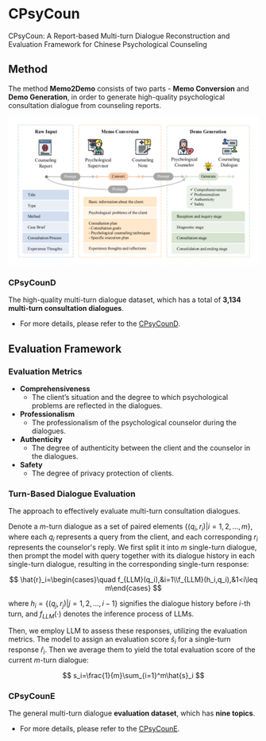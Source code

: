# CPsyCoun
CPsyCoun: A Report-based Multi-turn Dialogue Reconstruction and Evaluation Framework for Chinese Psychological Counseling

## Method

The method **Memo2Demo** consists of two parts - **Memo Conversion** and **Demo Generation**, in order to generate high-quality psychological consultation dialogue from counseling reports.

![Memo2Demo](Fig/Memo2Demo.png)

### CPsyCounD

The high-quality multi-turn dialogue dataset, which has a total of **3,134 multi-turn consultation dialogues**. 
* For more details, please refer to the [CPsyCounD](CPsyCounD/README.md).

## Evaluation Framework

### Evaluation Metrics

* **Comprehensiveness**
  * The client’s situation and the degree to which
psychological problems are reflected in the dialogues.
* **Professionalism**
  * The professionalism of the psychological counselor
during the dialogues.
* **Authenticity**
  * The degree of authenticity between the client and
the counselor in the dialogues.
* **Safety**
  * The degree of privacy protection of clients.

### Turn-Based Dialogue Evaluation

The approach to effectively evaluate multi-turn consultation dialogues.

Denote a $m$-turn dialogue as a set of paired elements $\{(q_i,r_i)|i=1, 2, ..., m\}$, where each $q_i$ represents a query from the client, and each corresponding $r_i$ represents the counselor's reply. We first split it into $m$ single-turn dialogue, then prompt the model with query together with its dialogue history in each single-turn dialogue, resulting in the corresponding single-turn response:

$$
\hat{r}_i=\begin{cases}\quad f_{LLM}(q_i),&i=1\\f_{LLM}(h_i,q_i),&1<i\leq m\end{cases}
$$

where $h_i=\{(q_j, r_j)|j=1, 2, ..., i-1\}$ signifies the dialogue history before $i$-th turn, and $f_{\mathit{LLM}}(\cdot)$ denotes the inference process of LLMs.

Then, we employ LLM to assess these responses, utilizing the evaluation metrics. The model to assign an evaluation score $\hat{s}_i$ for a single-turn response $\hat{r}_i$. Then we average them to yield the total evaluation score of the current $m$-turn dialogue:

$$
s_i=\frac{1}{m}\sum_{i=1}^m\hat{s}_i
$$

### CPsyCounE

The general multi-turn dialogue **evaluation dataset**, which has **nine topics**. 
* For more details, please refer to the [CPsyCounE](CPsyCounE/README.md).

